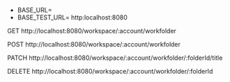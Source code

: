 
- BASE_URL=
- BASE_TEST_URL= http:localhost:8080


GET http://localhost:8080/workspace/:account/workfolder

POST http://localhost:8080/workspace/:account/workfolder

PATCH http://localhost:8080/workspace/:account/workfolder/:folderId/title

DELETE http://localhost:8080/workspace/:account/workfolder/:folderId